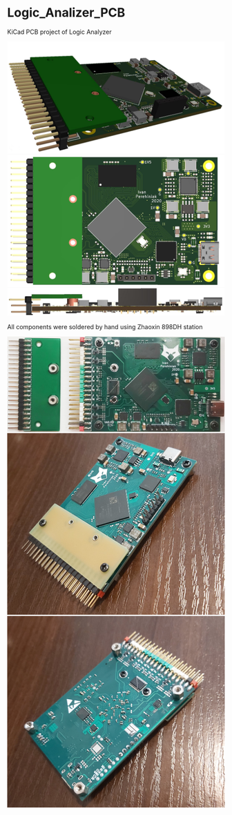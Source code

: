 # Logic_Analizer_PCB
KiCad PCB project of Logic Analyzer

![Image](images/PCB3d.JPG)  
![Image](images/PCB3d2.JPG)   
![Image](images/PCB3d1.JPG)
  
  
All components were soldered by hand using Zhaoxin 898DH station  
  
![Image](images/PCB.jpg)   
![Image](images/Photo_TOP.jpg)   
![Image](images/Photo_BOT.jpg) 
